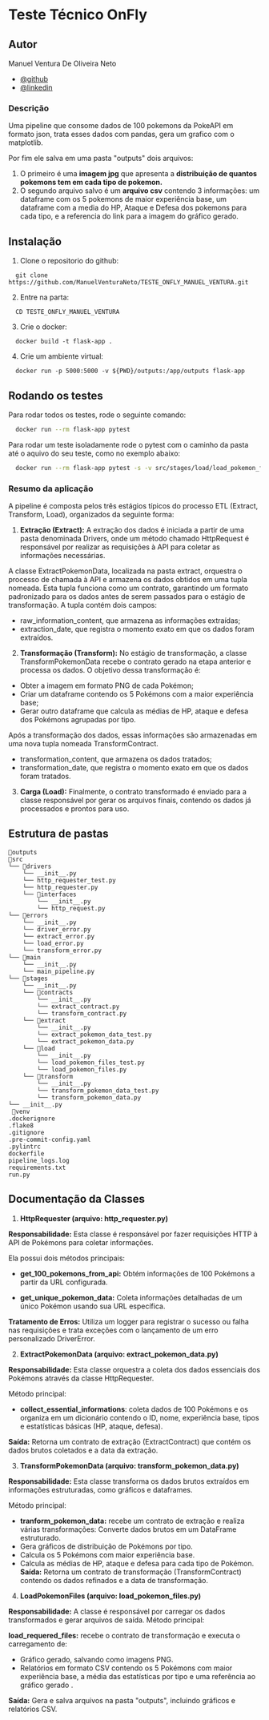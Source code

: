 
# Teste Técnico OnFly

## Autor

Manuel Ventura De Oliveira Neto
- [@github](https://github.com/ManuelVenturaNeto)
- [@linkedin](https://www.linkedin.com/inmanuel-ventura-neto/)

### Descrição

Uma pipeline que consome dados de 100 pokemons da PokeAPI em formato json, trata esses dados com pandas, gera um grafico com o matplotlib. 

Por fim ele salva em uma pasta "outputs" dois arquivos: 

1. O primeiro é uma **imagem jpg** que apresenta a **distribuição de quantos pokemons tem em cada tipo de pokemon.** 
2. O segundo arquivo salvo é um **arquivo csv** contendo 3 informações: um dataframe com os 5 pokemons de maior experiência base, um dataframe com a media do HP, Ataque e Defesa dos pokemons para cada tipo, e a referencia do link para a imagem do gráfico gerado.

## Instalação

1. Clone o repositorio do github:

```terminal
  git clone https://github.com/ManuelVenturaNeto/TESTE_ONFLY_MANUEL_VENTURA.git
```

2. Entre na parta: 
```terminal
  CD TESTE_ONFLY_MANUEL_VENTURA
```  
3. Crie o docker:

```terminal
  docker build -t flask-app .
```    

4. Crie um ambiente virtual:

```terminal
  docker run -p 5000:5000 -v ${PWD}/outputs:/app/outputs flask-app
```

## Rodando os testes

Para rodar todos os testes, rode o seguinte comando:

```bash
  docker run --rm flask-app pytest
```

Para rodar um teste isoladamente rode o pytest com o caminho da pasta até o aquivo do seu teste, como no exemplo abaixo:

```bash
  docker run --rm flask-app pytest -s -v src/stages/load/load_pokemon_files_test.py
```

### Resumo da aplicação
A pipeline é composta pelos três estágios típicos do processo ETL (Extract, Transform, Load), organizados da seguinte forma:

1. **Extração (Extract):** A extração dos dados é iniciada a partir de uma pasta denominada Drivers, onde um método chamado HttpRequest é responsável por realizar as requisições à API para coletar as informações necessárias.

A classe ExtractPokemonData, localizada na pasta extract, orquestra o processo de chamada à API e armazena os dados obtidos em uma tupla nomeada. Esta tupla funciona como um contrato, garantindo um formato padronizado para os dados antes de serem passados para o estágio de transformação. A tupla contém dois campos:

- raw_information_content, que armazena as informações extraídas;
- extraction_date, que registra o momento exato em que os dados foram extraídos.

2. **Transformação (Transform):** No estágio de transformação, a classe TransformPokemonData recebe o contrato gerado na etapa anterior e processa os dados. O objetivo dessa transformação é:

- Obter a imagem em formato PNG de cada Pokémon;
- Criar um dataframe contendo os 5 Pokémons com a maior experiência base;
- Gerar outro dataframe que calcula as médias de HP, ataque e defesa dos Pokémons agrupadas por tipo.

Após a transformação dos dados, essas informações são armazenadas em uma nova tupla nomeada TransformContract.

- transformation_content, que armazena os dados tratados;
- transformation_date, que registra o momento exato em que os dados foram tratados.

3. **Carga (Load):** Finalmente, o contrato transformado é enviado para a classe responsável por gerar os arquivos finais, contendo os dados já processados e prontos para uso.


## Estrutura de pastas

```
📁outputs
📁src
└── 📁drivers
    └── __init__.py
    └── http_requester_test.py
    └── http_requester.py
    └── 📁interfaces
        └── __init__.py
        └── http_request.py
└── 📁errors
    └── __init__.py
    └── driver_error.py
    └── extract_error.py
    └── load_error.py
    └── transform_error.py
└── 📁main
    └── __init__.py
    └── main_pipeline.py
└── 📁stages
    └── __init__.py
    └── 📁contracts
        └── __init__.py
        └── extract_contract.py
        └── transform_contract.py
    └── 📁extract
        └── __init__.py
        └── extract_pokemon_data_test.py
        └── extract_pokemon_data.py
    └── 📁load
        └── __init__.py
        └── load_pokemon_files_test.py
        └── load_pokemon_files.py
    └── 📁transform
        └── __init__.py
        └── transform_pokemon_data_test.py
        └── transform_pokemon_data.py
└── __init__.py
 📁venv
.dockerignore
.flake8
.gitignore
.pre-commit-config.yaml
.pylintrc
dockerfile
pipeline_logs.log
requirements.txt
run.py
```
## Documentação da Classes

1. **HttpRequester (arquivo: http_requester.py)**

**Responsabilidade:** Esta classe é responsável por fazer requisições HTTP à API de Pokémons para coletar informações. 

Ela possui dois métodos principais:

- **get_100_pokemons_from_api:** Obtém informações de 100 Pokémons a partir da URL configurada.

- **get_unique_pokemon_data:** Coleta informações detalhadas de um único Pokémon usando sua URL específica.

**Tratamento de Erros:** Utiliza um logger para registrar o sucesso ou falha nas requisições e trata exceções com o lançamento de um erro personalizado DriverError.

2. **ExtractPokemonData (arquivo: extract_pokemon_data.py)**

**Responsabilidade:** Esta classe orquestra a coleta dos dados essenciais dos Pokémons através da classe HttpRequester.

Método principal: 
- **collect_essential_informations**: coleta dados de 100 Pokémons e os organiza em um dicionário contendo o ID, nome, experiência base, tipos e estatísticas básicas (HP, ataque, defesa).

**Saída:** Retorna um contrato de extração (ExtractContract) que contém os dados brutos coletados e a data da extração.

3. **TransformPokemonData (arquivo: transform_pokemon_data.py)**

**Responsabilidade:** Esta classe transforma os dados brutos extraídos em informações estruturadas, como gráficos e dataframes.

Método principal: 

- **tranform_pokemon_data:** recebe um contrato de extração e realiza várias transformações:
Converte dados brutos em um DataFrame estruturado.
- Gera gráficos de distribuição de Pokémons por tipo.
- Calcula os 5 Pokémons com maior experiência base.
- Calcula as médias de HP, ataque e defesa para cada tipo de Pokémon.
**Saída:** Retorna um contrato de transformação (TransformContract) contendo os dados refinados e a data de transformação.

4. **LoadPokemonFiles (arquivo: load_pokemon_files.py)**

**Responsabilidade:** A classe é responsável por carregar os dados transformados e gerar arquivos de saída.
Método principal: 

**load_requered_files:** recebe o contrato de transformação e executa o carregamento de:
- Gráfico gerado, salvando como imagens PNG.
- Relatórios em formato CSV contendo os 5 Pokémons com maior experiência base, a média das estatísticas por tipo e uma referência ao gráfico gerado .

**Saída:** Gera e salva arquivos na pasta "outputs", incluindo gráficos e relatórios CSV.